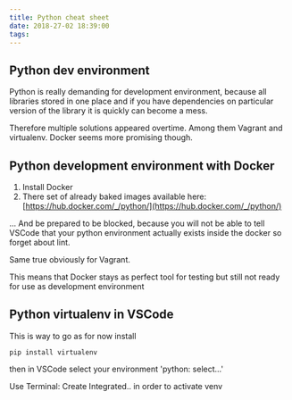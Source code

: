 ```yaml
---
title: Python cheat sheet
date: 2018-27-02 18:39:00
tags:
---
```


## Python dev environment

Python is really demanding for development environment, because all libraries stored in one place and if you have dependencies on particular version of the library it is quickly can become a mess.

Therefore multiple solutions appeared overtime. Among them Vagrant and virtualenv.
Docker seems more promising though.

## Python development environment with Docker

1. Install Docker
2. There set of already baked images available here: [https://hub.docker.com/_/python/](https://hub.docker.com/_/python/)

...
And be prepared to be blocked, because you will not be able to tell VSCode that your python environment actually exists inside the docker
so forget about lint.

Same true obviously for Vagrant.

This means that Docker stays as perfect tool for testing but still not ready for use as development environment

## Python virtualenv in VSCode

This is way to go as for now
install

```shell
pip install virtualenv
```

then in VSCode select your environment 'python: select...'

Use Terminal: Create Integrated.. in order to activate venv